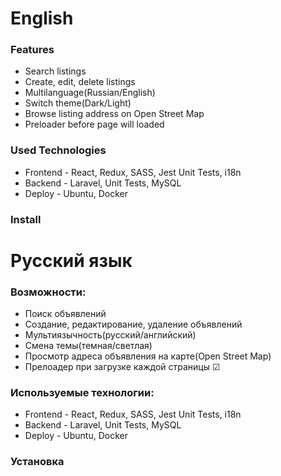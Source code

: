# English

### Features
- Search listings
- Create, edit, delete listings
- Multilanguage(Russian/English)
- Switch theme(Dark/Light)
- Browse listing address on Open Street Map
- Preloader before page will loaded

### Used Technologies
- Frontend - React, Redux, SASS, Jest Unit Tests, i18n
- Backend - Laravel, Unit Tests, MySQL
- Deploy - Ubuntu, Docker

### Install

# Русский язык

### Возможности:
- Поиск объявлений
- Создание, редактирование, удаление объявлений
- Мультиязычность(русский/английский)
- Смена темы(темная/светлая)
- Просмотр адреса объявления на карте(Open Street Map)
- Прелоадер при загрузке каждой страницы ☑

### Используемые технологии:
- Frontend - React, Redux, SASS, Jest Unit Tests, i18n
- Backend - Laravel, Unit Tests, MySQL
- Deploy - Ubuntu, Docker

### Установка
